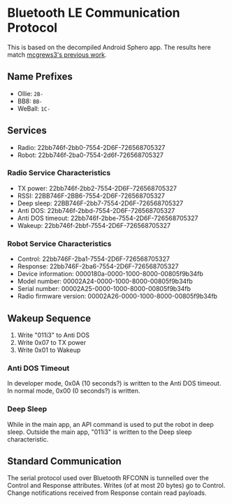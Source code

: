 # Bluetooth LE Communication Protocol

This is based on the decompiled Android Sphero app. The results
here match
[mcgrews3's previous work](https://github.com/mcgrews3/bb8-driver).

## Name Prefixes

* Ollie: `2B-`
* BB8: `BB-`
* WeBall: `1C-`

## Services

* Radio: 22bb746f-2bb0-7554-2D6F-726568705327
* Robot: 22bb746f-2ba0-7554-2d6f-726568705327

### Radio Service Characteristics

* TX power: 22bb746f-2bb2-7554-2D6F-726568705327
* RSSI: 22BB746F-2BB6-7554-2D6F-726568705327
* Deep sleep: 22BB746F-2bb7-7554-2D6F-726568705327
* Anti DOS: 22bb746f-2bbd-7554-2D6F-726568705327
* Anti DOS timeout: 22bb746f-2bbe-7554-2D6F-726568705327
* Wakeup: 22bb746f-2bbf-7554-2D6F-726568705327

### Robot Service Characteristics

* Control: 22bb746F-2ba1-7554-2D6F-726568705327
* Response: 22bb746F-2ba6-7554-2D6F-726568705327
* Device information: 0000180a-0000-1000-8000-00805f9b34fb
* Model number: 00002A24-0000-1000-8000-00805f9b34fb
* Serial number: 00002A25-0000-1000-8000-00805f9b34fb
* Radio firmware version: 00002A26-0000-1000-8000-00805f9b34fb

## Wakeup Sequence

1. Write "011i3" to Anti DOS
1. Write 0x07 to TX power
1. Write 0x01 to Wakeup

### Anti DOS Timeout

In developer mode, 0x0A (10 seconds?) is written to the Anti DOS timeout.
In normal mode, 0x00 (0 seconds?) is written.

### Deep Sleep

While in the main app, an API command is used to put the robot in deep sleep.
Outside the main app, "011i3" is written to the Deep sleep characteristic.

## Standard Communication

The serial protocol used over Bluetooth RFCONN is tunnelled over the Control
and Response attributes. Writes (of at most 20 bytes) go to Control. Change
notifications received from Response contain read payloads.
